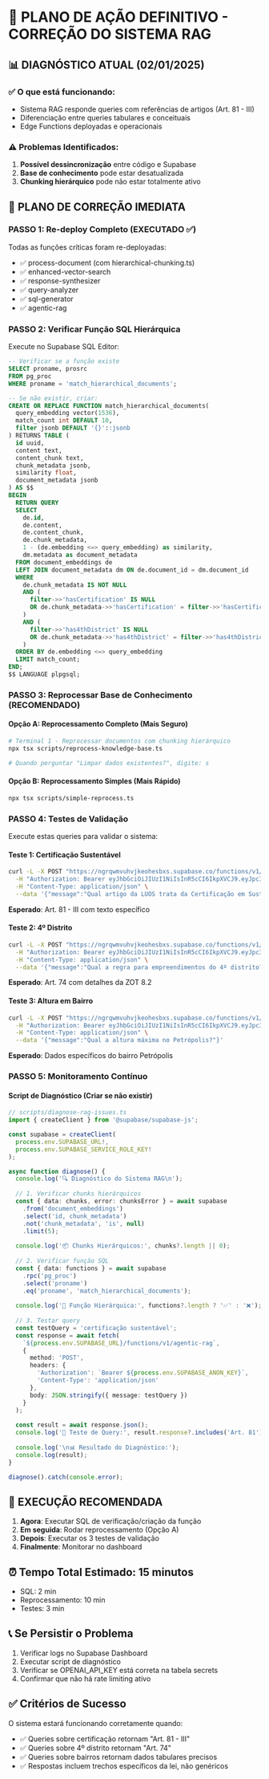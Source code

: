 # 🚨 PLANO DE AÇÃO DEFINITIVO - CORREÇÃO DO SISTEMA RAG

## 📊 DIAGNÓSTICO ATUAL (02/01/2025)

### ✅ O que está funcionando:
- Sistema RAG responde queries com referências de artigos (Art. 81 - III)
- Diferenciação entre queries tabulares e conceituais
- Edge Functions deployadas e operacionais

### ⚠️ Problemas Identificados:
1. **Possível dessincronização** entre código e Supabase
2. **Base de conhecimento** pode estar desatualizada
3. **Chunking hierárquico** pode não estar totalmente ativo

## 🎯 PLANO DE CORREÇÃO IMEDIATA

### PASSO 1: Re-deploy Completo (EXECUTADO ✅)
Todas as funções críticas foram re-deployadas:
- ✅ process-document (com hierarchical-chunking.ts)
- ✅ enhanced-vector-search
- ✅ response-synthesizer
- ✅ query-analyzer
- ✅ sql-generator
- ✅ agentic-rag

### PASSO 2: Verificar Função SQL Hierárquica
Execute no Supabase SQL Editor:

```sql
-- Verificar se a função existe
SELECT proname, prosrc 
FROM pg_proc 
WHERE proname = 'match_hierarchical_documents';

-- Se não existir, criar:
CREATE OR REPLACE FUNCTION match_hierarchical_documents(
  query_embedding vector(1536),
  match_count int DEFAULT 10,
  filter jsonb DEFAULT '{}'::jsonb
) RETURNS TABLE (
  id uuid,
  content text,
  content_chunk text,
  chunk_metadata jsonb,
  similarity float,
  document_metadata jsonb
) AS $$
BEGIN
  RETURN QUERY
  SELECT
    de.id,
    de.content,
    de.content_chunk,
    de.chunk_metadata,
    1 - (de.embedding <=> query_embedding) as similarity,
    dm.metadata as document_metadata
  FROM document_embeddings de
  LEFT JOIN document_metadata dm ON de.document_id = dm.document_id
  WHERE 
    de.chunk_metadata IS NOT NULL
    AND (
      filter->>'hasCertification' IS NULL 
      OR de.chunk_metadata->>'hasCertification' = filter->>'hasCertification'
    )
    AND (
      filter->>'has4thDistrict' IS NULL 
      OR de.chunk_metadata->>'has4thDistrict' = filter->>'has4thDistrict'
    )
  ORDER BY de.embedding <=> query_embedding
  LIMIT match_count;
END;
$$ LANGUAGE plpgsql;
```

### PASSO 3: Reprocessar Base de Conhecimento (RECOMENDADO)

#### Opção A: Reprocessamento Completo (Mais Seguro)
```bash
# Terminal 1 - Reprocessar documentos com chunking hierárquico
npx tsx scripts/reprocess-knowledge-base.ts

# Quando perguntar "Limpar dados existentes?", digite: s
```

#### Opção B: Reprocessamento Simples (Mais Rápido)
```bash
npx tsx scripts/simple-reprocess.ts
```

### PASSO 4: Testes de Validação

Execute estas queries para validar o sistema:

#### Teste 1: Certificação Sustentável
```bash
curl -L -X POST "https://ngrqwmvuhvjkeohesbxs.supabase.co/functions/v1/agentic-rag" \
  -H "Authorization: Bearer eyJhbGciOiJIUzI1NiIsInR5cCI6IkpXVCJ9.eyJpc3MiOiJzdXBhYmFzZSIsInJlZiI6Im5ncnF3bXZ1aHZqa2VvaGVzYnhzIiwicm9sZSI6ImFub24iLCJpYXQiOjE3NTM2MDkwMTcsImV4cCI6MjA2OTE4NTAxN30.K3uyyzjyAQ17ohQGCUFx_RiMufblLyQzvxEZHakqKrg" \
  -H "Content-Type: application/json" \
  --data '{"message":"Qual artigo da LUOS trata da Certificação em Sustentabilidade Ambiental?"}'
```
**Esperado**: Art. 81 - III com texto específico

#### Teste 2: 4º Distrito
```bash
curl -L -X POST "https://ngrqwmvuhvjkeohesbxs.supabase.co/functions/v1/agentic-rag" \
  -H "Authorization: Bearer eyJhbGciOiJIUzI1NiIsInR5cCI6IkpXVCJ9.eyJpc3MiOiJzdXBhYmFzZSIsInJlZiI6Im5ncnF3bXZ1aHZqa2VvaGVzYnhzIiwicm9sZSI6ImFub24iLCJpYXQiOjE3NTM2MDkwMTcsImV4cCI6MjA2OTE4NTAxN30.K3uyyzjyAQ17ohQGCUFx_RiMufblLyQzvxEZHakqKrg" \
  -H "Content-Type: application/json" \
  --data '{"message":"Qual a regra para empreendimentos do 4º distrito?"}'
```
**Esperado**: Art. 74 com detalhes da ZOT 8.2

#### Teste 3: Altura em Bairro
```bash
curl -L -X POST "https://ngrqwmvuhvjkeohesbxs.supabase.co/functions/v1/agentic-rag" \
  -H "Authorization: Bearer eyJhbGciOiJIUzI1NiIsInR5cCI6IkpXVCJ9.eyJpc3MiOiJzdXBhYmFzZSIsInJlZiI6Im5ncnF3bXZ1aHZqa2VvaGVzYnhzIiwicm9sZSI6ImFub24iLCJpYXQiOjE3NTM2MDkwMTcsImV4cCI6MjA2OTE4NTAxN30.K3uyyzjyAQ17ohQGCUFx_RiMufblLyQzvxEZHakqKrg" \
  -H "Content-Type: application/json" \
  --data '{"message":"Qual a altura máxima no Petrópolis?"}'
```
**Esperado**: Dados específicos do bairro Petrópolis

### PASSO 5: Monitoramento Contínuo

#### Script de Diagnóstico (Criar se não existir)
```typescript
// scripts/diagnose-rag-issues.ts
import { createClient } from '@supabase/supabase-js';

const supabase = createClient(
  process.env.SUPABASE_URL!,
  process.env.SUPABASE_SERVICE_ROLE_KEY!
);

async function diagnose() {
  console.log('🔍 Diagnóstico do Sistema RAG\n');
  
  // 1. Verificar chunks hierárquicos
  const { data: chunks, error: chunksError } = await supabase
    .from('document_embeddings')
    .select('id, chunk_metadata')
    .not('chunk_metadata', 'is', null)
    .limit(5);
    
  console.log('📦 Chunks Hierárquicos:', chunks?.length || 0);
  
  // 2. Verificar função SQL
  const { data: functions } = await supabase
    .rpc('pg_proc')
    .select('proname')
    .eq('proname', 'match_hierarchical_documents');
    
  console.log('🔧 Função Hierárquica:', functions?.length ? '✅' : '❌');
  
  // 3. Testar query
  const testQuery = 'certificação sustentável';
  const response = await fetch(
    `${process.env.SUPABASE_URL}/functions/v1/agentic-rag`,
    {
      method: 'POST',
      headers: {
        'Authorization': `Bearer ${process.env.SUPABASE_ANON_KEY}`,
        'Content-Type': 'application/json'
      },
      body: JSON.stringify({ message: testQuery })
    }
  );
  
  const result = await response.json();
  console.log('🎯 Teste de Query:', result.response?.includes('Art. 81') ? '✅' : '❌');
  
  console.log('\n📊 Resultado do Diagnóstico:');
  console.log(result);
}

diagnose().catch(console.error);
```

## 🚀 EXECUÇÃO RECOMENDADA

1. **Agora**: Executar SQL de verificação/criação da função
2. **Em seguida**: Rodar reprocessamento (Opção A)
3. **Depois**: Executar os 3 testes de validação
4. **Finalmente**: Monitorar no dashboard

## ⏰ Tempo Total Estimado: 15 minutos

- SQL: 2 min
- Reprocessamento: 10 min
- Testes: 3 min

## 📞 Se Persistir o Problema

1. Verificar logs no Supabase Dashboard
2. Executar script de diagnóstico
3. Verificar se OPENAI_API_KEY está correta na tabela secrets
4. Confirmar que não há rate limiting ativo

## ✅ Critérios de Sucesso

O sistema estará funcionando corretamente quando:
- ✅ Queries sobre certificação retornam "Art. 81 - III"
- ✅ Queries sobre 4º distrito retornam "Art. 74"
- ✅ Queries sobre bairros retornam dados tabulares precisos
- ✅ Respostas incluem trechos específicos da lei, não genéricos
